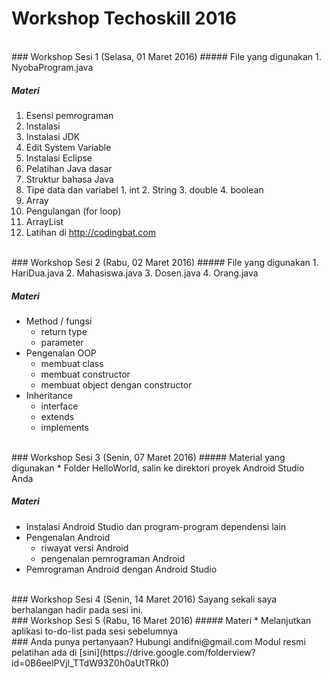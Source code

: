 # Workshop Techoskill 2016


<br />
### Workshop Sesi 1 (Selasa, 01 Maret 2016)
##### File yang digunakan
1. NyobaProgram.java

##### Materi
1. Esensi pemrograman
2. Instalasi
  1. Instalasi JDK
  2. Edit System Variable
  3. Instalasi Eclipse
3. Pelatihan Java dasar
  1. Struktur bahasa Java
  2. Tipe data dan variabel
    1. int
    2. String
    3. double
    4. boolean
  3. Array
  4. Pengulangan (for loop)
  5. ArrayList
4. Latihan di http://codingbat.com


<br />
### Workshop Sesi 2 (Rabu, 02 Maret 2016)
##### File yang digunakan
1. HariDua.java
2. Mahasiswa.java
3. Dosen.java
4. Orang.java

##### Materi
* Method / fungsi
  * return type
  * parameter
* Pengenalan OOP
  * membuat class
  * membuat constructor
  * membuat object dengan constructor
* Inheritance
  * interface
  * extends
  * implements


<br/>
### Workshop Sesi 3 (Senin, 07 Maret 2016)
##### Material yang digunakan
* Folder HelloWorld, salin ke direktori proyek Android Studio Anda  

##### Materi
* Instalasi Android Studio dan program-program dependensi lain
* Pengenalan Android
  * riwayat versi Android
  * pengenalan pemrograman Android
* Pemrograman Android dengan Android Studio


<br/>
### Workshop Sesi 4 (Senin, 14 Maret 2016)
Sayang sekali saya berhalangan hadir pada sesi ini. 


<br/>
### Workshop Sesi 5 (Rabu, 16 Maret 2016)
##### Materi
* Melanjutkan aplikasi to-do-list pada sesi sebelumnya

<br/>
### Anda punya pertanyaan?
Hubungi andifni@gmail.com  
Modul resmi pelatihan ada di [sini](https://drive.google.com/folderview?id=0B6eelPVjl_TTdW93Z0h0aUtTRk0)
